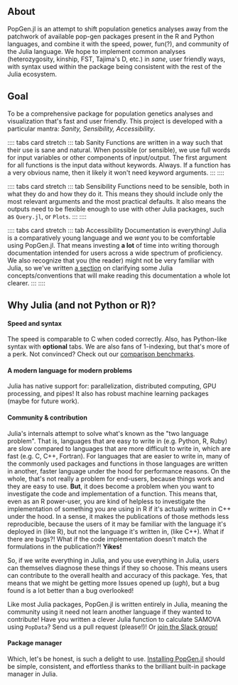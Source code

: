 
## About

PopGen.jl is an attempt to shift population genetics analyses away from the patchwork of available pop-gen packages present in the R and Python languages, and combine it with the speed, power, fun(?), and community of the Julia language. We hope to implement common analyses (heterozygosity, kinship, FST, Tajima's D, etc.) in *sane*, user friendly ways, with syntax used within the package being consistent with the rest of the Julia ecosystem.

## Goal

To be a comprehensive package for population genetics analyses and visualization that's fast and user friendly. This project is developed with a particular mantra: *Sanity, Sensibility, Accessibility*.

:::: tabs card stretch
::: tab Sanity
Functions are written in a way such that their use is sane and natural. When possible (or sensible), we use full words for input variables or other components of input/output. The first argument for all functions is the input data without keywords. Always. If a function has a very obvious name, then it likely it won't need keyword arguments.
:::
::::

:::: tabs card stretch
::: tab Sensibility
Functions need to be sensible, both in what they do and how they do it. This means they should include only the most relevant arguments and the most practical defaults. It also means the outputs need to be flexible enough to use with other Julia packages, such as `Query.jl`, or `Plots`.
:::
::::

:::: tabs card stretch
::: tab Accessibility
Documentation is everything! Julia is a comparatively young language and we *want* you to be comfortable using PopGen.jl. That means investing **a lot** of time into writing thorough documentation intended for users across a wide spectrum of proficiency. We also recognize that you (the reader) might not be very familiar with Julia, so we've written [a section](/getting_started/julia_primer.md) on clarifying some Julia concepts/conventions that will make reading this documentation a whole lot clearer.
:::
::::

## Why Julia (and not Python or R)?

#### Speed and syntax

The speed is comparable to C when coded correctly. Also, has Python-like syntax with **optional** tabs. We are also fans of 1-indexing, but that's more of a perk. Not convinced? Check out our [comparison benchmarks](/getting_started/comparison.md).

#### A modern language for modern problems

Julia has native support for: parallelization, distributed computing, GPU processing, and pipes! It also has robust machine learning packages (maybe for future work).

#### Community & contribution

Julia's internals attempt to solve what's known as the "two language problem". That is, languages that are easy to write in (e.g. Python, R, Ruby) are slow compared to languages that are more difficult to write in, which are fast (e.g. C, C++, Fortran). For languages that are easier to write in, many of the commonly used packages and functions in those languages are written in another, faster language under the hood for performance reasons. On the whole, that's not really a problem for end-users, because things work and they are easy to use. **But**, it does become a problem when you want to investigate the code and implementation of a function. This means that, even as an R power-user, you are kind of helpless to investigate the implementation of something you are using in R if it's actually written in C++ under the hood. In a sense, it makes the publications of those methods less reproducible, because the users of it may be familiar with the language it's deployed in (like R), but not the language it's written in, (like C++). What if there are bugs?! What if the code implementation doesn't match the formulations in the publication?! **Yikes!**

So, if we write everything in Julia, and you use everything in Julia, users can themselves diagnose these things if they so choose. This means users can contribute to the overall health and accuracy of this package. Yes, that means that we might be getting more Issues opened up (*ugh*), but a bug found is a lot better than a bug overlooked!

Like most Julia packages, PopGen.jl is written entirely in Julia, meaning the community using it need not learn another language if they wanted to contribute! Have you written a clever Julia function to calculate SAMOVA using `PopData`? Send us a pull request (please!)! Or [join the Slack group!](https://join.slack.com/t/popgenjl/shared_invite/zt-deam65n8-DuBs2z1oDtsbBuRplJW~Pg)

#### Package manager

Which, let's be honest, is such a delight to use. [Installing PopGen.jl](/getting_started/install.md) should be simple, consistent, and effortless thanks to the brilliant built-in package manager in Julia. 